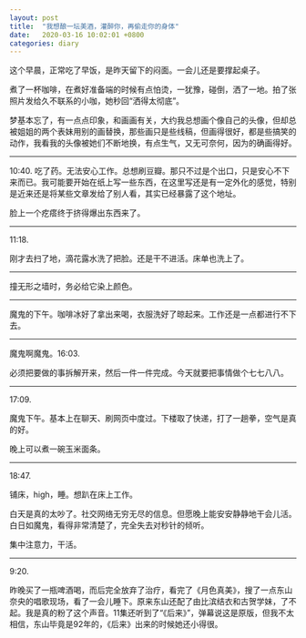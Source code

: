 ```yaml
---
layout: post
title:  "我想酿一坛美酒，灌醉你，再偷走你的身体"
date:   2020-03-16 10:02:01 +0800
categories: diary
---
```


这个早晨，正常吃了早饭，是昨天留下的闷面。一会儿还是要撑起桌子。

煮了一杯咖啡，在煮好准备端的时候有点怕烫，一犹豫，碰倒，洒了一地。拍了张照片发给久不联系的小咖，她秒回“洒得太彻底”。

梦基本忘了，有一点点印象，和画画有关，大约我总想画个像自己的头像，但却总被姐姐的两个表妹用别的画替换，那些画只是些线稿，但画得很好，都是些搞笑的动作，我看我的头像被她们不断地换，有点生气，又无可奈何，因为的确画得好。

---

10:40. 吃了药。无法安心工作。总想刷豆瓣。那只不过是个出口，只是安心不下来而已。我可能要开始在纸上写一些东西，在这里写还是有一定外化的感觉，特别是近来还是将某些文章发给了别人看，其实已经暴露了这个地址。

脸上一个疙瘩终于挤得爆出东西来了。

----

11:18.

刚才去扫了地，滴花露水洗了把脸。还是干不进活。床单也洗上了。

---

撞无形之墙时，务必给它染上颜色。

----

魔鬼的下午。咖啡冰好了拿出来喝，衣服洗好了晾起来。工作还是一点都进行不下去。

----

魔鬼啊魔鬼。16:03.

必须把要做的事拆解开来，然后一件一件完成。今天就要把事情做个七七八八。

----

17:09.

魔鬼下午。基本上在聊天、刷网页中度过。下楼取了快递，打了一趟拳，空气是真的好。

晚上可以煮一碗玉米面条。

----

18:47.

铺床，high，睡。想趴在床上工作。

白天是真的太吵了。社交网络无穷无尽的信息。但愿晚上能安安静静地干会儿活。白日如魔鬼，看得非常清楚了，完全失去对秒针的倾听。

集中注意力，干活。

----

9:20.

昨晚买了一瓶啤酒喝，而后完全放弃了治疗，看完了《月色真美》，搜了一点东山奈央的唱歌现场，看了一会儿睡下。原来东山还配了由比滨结衣和古贺学妹，了不起。我是真的粉了这个声音。11集还听到了“《后来》”，弹幕说这是原版，但我不太相信，东山毕竟是92年的，《后来》出来的时候她还小得很。


